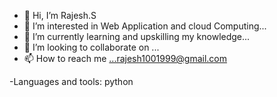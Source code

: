 - 👋 Hi, I’m Rajesh.S
- 👀 I’m interested in Web Application and cloud Computing...
- 🌱 I’m currently learning and upskilling my knowledge...
- 💞️ I’m looking to collaborate on ...
- 📫 How to reach me ...rajesh1001999@gmail.com

<!---
rajesh1917/rajesh1917 is a ✨ special ✨ repository because its `README.md` (this file) appears on your GitHub profile.
You can click the Preview link to take a look at your changes.
--->

-Languages and tools:
python 
